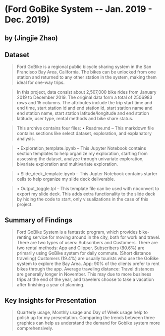 # (Ford GoBike System -- Jan. 2019 - Dec. 2019)
## by (Jingjie Zhao)


## Dataset

> Ford GoBike is a regional public bicycle sharing system in the San Francisco Bay Area, California. The bikes can be unlocked from one station and returned to any other station in the system, making them ideal for one-way trips.

> In this project, data consist about 2,507,000 bike rides from January 2019 to December 2019. The original data form a total of 2506983 rows and 15 columns. The attributes include the trip start time and end time, start station id and end station id, start station name and end station name, start station latitude/longitude and end station latitude, user type, rental methods and bike share status.

> This archive contains four files:
> •	Readme.md – This markdown file contains sections like select dataset, exploration, and explanatory analysis.

> •	Exploration_template.ipynb – This Jupyter Notebook contains section templates to help organize my exploration, starting from assessing the dataset, analyze through univariate exploration, bivariate exploration and multivariate exploration. 

> •	Slide_deck_template.ipynb – This Jupter Notebook contains starter cells to help organize my slide deck deliverable.

> •	Output_toggle.tpl – This template file can be used with nbconvert to export my slide deck. This adds extra functionality to the slide deck by hiding the code to start, only visualizations in the case of this project. 




## Summary of Findings

> Ford GoBike System is a fantastic program, which provides bike-renting service for moving around in the city, both for work and travel.
> There are two types of users: Subscribers and Customers.
> There are two rental methods: App and Clipper.
> Subscribers (80.6%) are primarily using GoBike system for daily commute. (Short distance traveling)
> Customers (19.4%) are usually tourists who use the GoBike system to explore the Bay Area.
> App: 90% of the clients prefer to rent bikes through the app.
> Average traveling distance: Travel distances are generally longer in November. This may due to more business trips at the end of the year, and travelers choose to take a vacation after finishing a year of planning.



## Key Insights for Presentation

> Quarterly usage, Monthly usage and Day of Week usage help to polish up for my presentation. Comparing the trends between three graphics can help us understand the demand for Gobike system more comprehensively.

